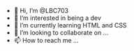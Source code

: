 - 👋 Hi, I’m @LBC703
- 👀 I’m interested in being a dev
- 🌱 I’m currently learning HTML and CSS
- 💞️ I’m looking to collaborate on ...
- 📫 How to reach me ...

<!---
LBC703/LBC703 is a ✨ special ✨ repository because its `README.md` (this file) appears on your GitHub profile.
You can click the Preview link to take a look at your changes.
--->
